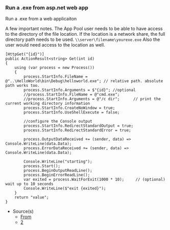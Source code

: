 ### Run a .exe from asp.net web app

Run a .exe from a web applicaiton

A few important notes.
The App Pool user needs to be able to have access to the directory of the file location.
If the location is a network share, the full directory path needs to be used. `\\server\filename\yourexe.exe` Also the user would need access to the location as well.

```
[HttpGet("{id}")]
public ActionResult<string> Get(int id)
{
    using (var process = new Process())
    {
        process.StartInfo.FileName = @"..\HelloWorld\bin\Debug\helloworld.exe"; // relative path. absolute path works too.
        process.StartInfo.Arguments = $"{id}"; //optional
        //process.StartInfo.FileName = @"cmd.exe";
        //process.StartInfo.Arguments = @"/c dir";      // print the current working directory information
        process.StartInfo.CreateNoWindow = true;
        process.StartInfo.UseShellExecute = false;

        //configure the Console output
        process.StartInfo.RedirectStandardOutput = true;
        process.StartInfo.RedirectStandardError = true;

        process.OutputDataReceived += (sender, data) => Console.WriteLine(data.Data);
        process.ErrorDataReceived += (sender, data) => Console.WriteLine(data.Data);

        Console.WriteLine("starting");
        process.Start();
        process.BeginOutputReadLine();
        process.BeginErrorReadLine();
        var exited = process.WaitForExit(1000 * 10);     // (optional) wait up to 10 seconds
        Console.WriteLine($"exit {exited}");
    }
    return "value";
}
```

- Source(s)
  - [From](https://codeburst.io/run-an-external-executable-in-asp-net-core-5c2f8b6cacd9)
  - [2](link2)
